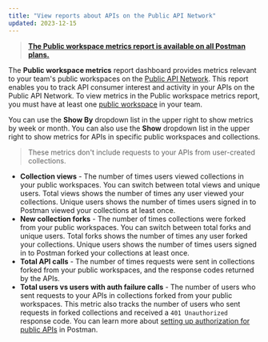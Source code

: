 ```yaml
---
title: "View reports about APIs on the Public API Network"
updated: 2023-12-15
---
```


> [**The Public workspace metrics report is available on all Postman plans.**](https://www.postman.com/pricing)

The **Public workspace metrics** report dashboard provides metrics relevant to your team's public workspaces on the [Public API Network](/docs/collaborating-in-postman/public-api-network/public-api-network-overview/). This report enables you to track API consumer interest and activity in your APIs on the Public API Network. To view metrics in the Public workspace metrics report, you must have at least one [public workspace](/docs/collaborating-in-postman/using-workspaces/public-workspaces/) in your team.

You can use the **Show By** dropdown list in the upper right to show metrics by week or month. You can also use the **Show** dropdown list in the upper right to show metrics for APIs in specific public workspaces and collections.

> These metrics don't include requests to your APIs from user-created collections.

* **Collection views** - The number of times users viewed collections in your public workspaces. You can switch between total views and unique users. Total views shows the number of times any user viewed your collections. Unique users shows the number of times users signed in to Postman viewed your collections at least once.
* **New collection forks** - The number of times collections were forked from your public workspaces. You can switch between total forks and unique users. Total forks shows the number of times any user forked your collections. Unique users shows the number of times users signed in to Postman forked your collections at least once.
* **Total API calls** - The number of times requests were sent in collections forked from your public workspaces, and the response codes returned by the APIs.
* **Total users vs users with auth failure calls** - The number of users who sent requests to your APIs in collections forked from your public workspaces. This metric also tracks the number of users who sent requests in forked collections and received a `401 Unauthorized` response code. You can learn more about [setting up authorization for public APIs](/docs/sending-requests/authorization/authentication-for-public-apis/) in Postman.
